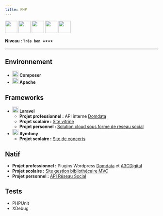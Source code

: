 ```yaml
---
title: PHP
---
```


<img src="https://cdn.jsdelivr.net/gh/devicons/devicon/icons/php/php-original.svg" width="40" />
<img src="https://cdn.jsdelivr.net/gh/devicons/devicon/icons/composer/composer-original.svg" width="40" />
<img src="https://cdn.jsdelivr.net/gh/devicons/devicon/icons/apache/apache-original.svg" width="40" />
<img src="https://cdn.jsdelivr.net/gh/devicons/devicon/icons/laravel/laravel-original.svg" width="40" />
<img src="https://cdn.jsdelivr.net/gh/devicons/devicon/icons/symfony/symfony-original.svg" width="40" />

**Niveau : `Très bon ⭐⭐⭐⭐`**

---

## Environnement

-   <img src="https://cdn.jsdelivr.net/gh/devicons/devicon/icons/composer/composer-original.svg" width="20" /> **Composer**
-   <img src="https://cdn.jsdelivr.net/gh/devicons/devicon/icons/apache/apache-original.svg" width="20" /> **Apache**

## Frameworks

-   <img src="https://cdn.jsdelivr.net/gh/devicons/devicon/icons/laravel/laravel-original.svg" width="20" /> **Laravel**
    -   **Projet professionnel :** API interne [Domdata](../../../03-experiences/03-domdata/index.md)
    -   **Projet scolaire :** [Site vitrine](../../../02-academic/01-master-eisi/projects.md#-conception-dune-méthodologie-de-travail-et-dune-stratégie-marketing)
    -   **Projet personnel :** [Solution cloud sous forme de réseau social](../../../05-projects/05-smile.md)
-   <img src="https://cdn.jsdelivr.net/gh/devicons/devicon/icons/symfony/symfony-original.svg" width="20" /> **Symfony**
    -   **Projet scolaire :** [Site de concerts](../../../02-academic/02-licence-apidae/projects.md#-développement-dun-site-web-de-concerts)

## Natif

-   **Projet professionnel :** Plugins Wordpress [Domdata](../../../03-experiences/03-domdata/index.md) et [A3CDigital](../../../03-experiences/04-a3cdigital/index.md)
-   **Projet scolaire :** [Site gestion bibliothécaire MVC](../../../02-academic/03-dut-informatique/projects.md#️-développement-dune-boutique-en-ligne-de-livre)
-   **Projet personnel :** [API Réseau Social](../../../05-projects/04-birds.md)

## Tests

-   PHPUnit
-   XDebug
